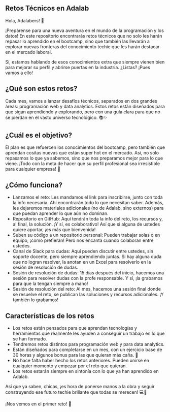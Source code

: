 ## Retos Técnicos en Adalab

Hola, Adalabers! 🚀

¡Prepárense para una nueva aventura en el mundo de la programación y los datos! En este repositorio encontrarás retos técnicos que no solo les harán repasar lo aprendido en el bootcamp, sino que también las llevarán a explorar nuevas fronteras del conocimiento techie que les harán destacar en el mercado laboral. 

Sí, estamos hablando de esos conocimientos extra que siempre vienen bien para mejorar su perfil y abrirse puertas en la industria. ¿Listas? ¡Pues vamos a ello!

## ¿Qué son estos retos?
Cada mes, vamos a lanzar desafíos técnicos, separados en dos grandes áreas: programación web y data analytics. Estos retos están diseñados para que sigan aprendiendo y explorando, pero con una guía clara para que no se pierdan en el vasto universo tecnológico. 📚✨

## ¿Cuál es el objetivo?
El plan es que refuercen los conocimientos del bootcamp, pero también que aprendan cositas nuevas que están super hot en el mercado. Así, no solo repasamos lo que ya sabemos, sino que nos preparamos mejor para lo que viene. ¡Todo con la meta de hacer que su perfil profesional sea irresistible para cualquier empresa! 💼

##  ¿Cómo funciona?
- Lanzamos el reto: Les mandamos el link para inscribirse, junto con toda la info necesaria. Ahí encontrarán todo lo que necesitan saber. Además, les dejaremos materiales adicionales (no de Adalab, sino externos) para que puedan aprender lo que aún no dominan.
- Repositorio en GitHub: Aquí tendrán toda la info del reto, los recursos y, al final, la solución. ¡Y sí, es colaborativo! Así que si alguna de ustedes quiere aportar, ¡es más que bienvenida!
- Suben su código a un repositorio personal: Pueden trabajar solas o en equipo, ¡como prefieran! Pero nos encanta cuando colaboran entre ustedes.
- Canal de Slack para dudas: Aquí pueden discutir entre ustedes, sin soporte docente, pero siempre aprendiendo juntas. Si hay alguna duda que no logran resolver, la anotan en un Excel para resolverlo en la sesión de resolución de dudas.
- Sesión de resolución de dudas: 15 días después del inicio, hacemos una sesión para resolver dudas con la profe responsable. Y sí, ¡la grabamos para que la tengan siempre a mano!
- Sesión de resolución del reto: Al mes, hacemos una sesión final donde se resuelve el reto, se publican las soluciones y recursos adicionales. ¡Y también lo grabamos!

## Características de los retos
- Los retos están pensados para que aprendan tecnologías y herramientas que realmente les ayuden a conseguir un trabajo en lo que se han formado.
- Tendremos retos distintos para programación web y para data analytics.
- Están diseñados para completarse en un mes, con un ejercicio base de 30 horas y algunos bonus para las que quieran más caña. 💪
- No hace falta haber hecho los retos anteriores. Pueden unirse en cualquier momento y empezar por el reto que quieran.
- Los retos estarán siempre en sintonía con lo que ya han aprendido en Adalab.

Así que ya saben, chicas, ¡es hora de ponerse manos a la obra y seguir construyendo ese futuro techie brillante que todas se merecen! 💻🌟

¡Nos vemos en el primer reto! 🎉